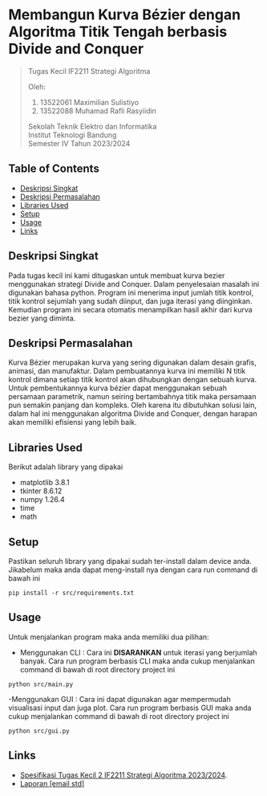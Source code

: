 # Membangun Kurva Bézier dengan Algoritma Titik Tengah berbasis Divide and Conquer
> Tugas Kecil IF2211 Strategi Algoritma
> 
> Oleh:<br>
> 1. 13522061 Maximilian Sulistiyo<br>
> 2. 13522088 Muhamad Rafli Rasyiidin<br>
> 
> Sekolah Teknik Elektro dan Informatika<br>
> Institut Teknologi Bandung<br>
> Semester IV Tahun 2023/2024

## Table of Contents
* [Deskripsi Singkat](#deskripsi-singkat)
* [Deskripsi Permasalahan](#deskripsi-permasalahan)
* [Libraries Used](#libraries-used)
* [Setup](#setup)
* [Usage](#usage)
* [Links](#links)
<!-- * [License](#license) -->


## Deskripsi Singkat
Pada tugas kecil ini kami ditugaskan untuk membuat kurva bezier menggunakan strategi Divide and Conquer. Dalam penyelesaian masalah ini digunakan bahasa python. Program ini menerima input jumlah titik kontrol, titik kontrol sejumlah yang sudah diinput, dan juga iterasi yang diinginkan. Kemudian program ini secara otomatis menampilkan hasil akhir dari kurva bezier yang diminta.
<!-- You don't have to answer all the questions - just the ones relevant to your project. -->


## Deskripsi Permasalahan
Kurva Bézier merupakan kurva yang sering digunakan dalam desain grafis, animasi, dan manufaktur. Dalam pembuatannya kurva ini memiliki N titik kontrol dimana setiap titik kontrol akan dihubungkan dengan sebuah kurva. Untuk pembentukannya kurva bézier dapat menggunakan sebuah persamaan parametrik, namun seiring bertambahnya titik maka persamaan pun semakin panjang dan kompleks. Oleh karena itu dibutuhkan solusi lain, dalam hal ini menggunakan algoritma Divide and Conquer, dengan harapan akan memiliki efisiensi yang lebih baik.


## Libraries Used
Berikut adalah library yang dipakai
- matplotlib            3.8.1
- tkinter               8.6.12
- numpy                 1.26.4
- time
- math


## Setup
Pastikan seluruh library yang dipakai sudah ter-install dalam device anda. Jikabelum maka anda dapat meng-install nya dengan cara run command di bawah ini

```shell
pip install -r src/requirements.txt
```


## Usage
Untuk menjalankan program maka anda memiliki dua pilihan:
- Menggunakan CLI : Cara ini **DISARANKAN** untuk iterasi yang berjumlah banyak. Cara run program berbasis CLI maka anda cukup menjalankan command di bawah di root directory project ini

```shell
python src/main.py
```

-Menggunakan GUI : Cara ini dapat digunakan agar mempermudah visualisasi input dan juga plot. Cara run program berbasis GUI maka anda cukup menjalankan command di bawah di root directory project ini

```shell
python src/gui.py
```

## Links
- [Spesifikasi Tugas Kecil 2 IF2211 Strategi Algoritma 2023/2024](https://docs.google.com/document/d/161qTQR5PzjQUIsoLO00A0Rp1dvsahrXY2Dk-fSmJl2o/edit).
- [Laporan [email std]](https://docs.google.com/document/d/1vaaxxt-4EWhpEPAtTjvysETvmU4RrV2bjP1D0OY8O9o/edit)